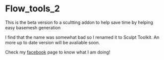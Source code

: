 # Flow_tools_2
This is the beta version fo a scultting addon to help save time by helping easy basemesh generation

I find that the name was somewhat bad so I renamed it to Sculpt Toolkit.
An more up to date version will be avaliable soon.

Check my [facebook](https://www.facebook.com/JeanModeler) page to know what I am doing!
